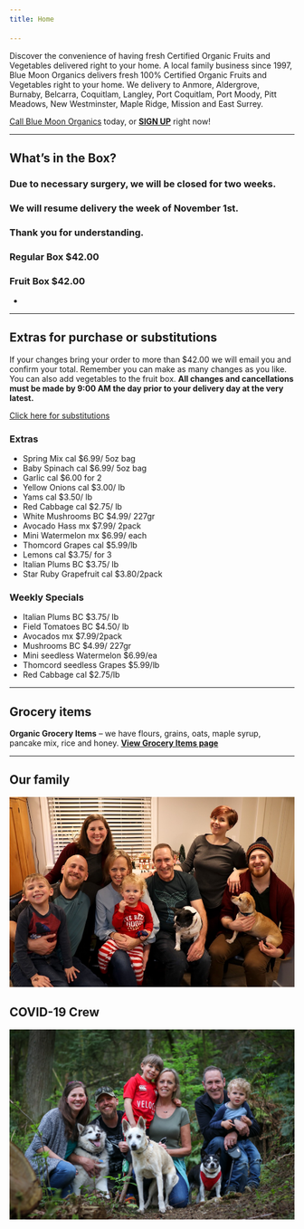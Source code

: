```yaml
---
title: Home

---
```

Discover the convenience of having fresh Certified Organic Fruits and Vegetables delivered right to your home. A local family business since 1997, Blue Moon Organics delivers fresh 100% Certified Organic Fruits and Vegetables right to your home. We delivery to Anmore, Aldergrove, Burnaby, Belcarra, Coquitlam, Langley, Port Coquitlam, Port Moody, Pitt Meadows, New Westminster, Maple Ridge, Mission and East Surrey.

[Call Blue Moon Organics](/contact) today, or [**SIGN UP**](/sign-up) right now!

***

## What’s in the Box?

### **Due to necessary surgery, we will be closed for two weeks.**

### **We will resume delivery the week of November 1st.**

### **Thank you for understanding.**

### Regular Box $42.00

### Fruit Box $42.00

* 

***

## Extras for purchase or substitutions

If your changes bring your order to more than $42.00 we will email you and confirm your total. Remember you can make as many changes as you like. You can also add vegetables to the fruit box. **All changes and cancellations must be made by 9:00 AM the day prior to your delivery day at the very latest.**

[Click here for substitutions](/substitutions "Click here for substitutions")

### Extras

* Spring Mix  cal   $6.99/ 5oz bag
* Baby Spinach cal   $6.99/ 5oz bag
* Garlic  cal   $6.00 for 2
* Yellow Onions  cal   $3.00/ lb
* Yams  cal    $3.50/ lb
* Red Cabbage  cal  $2.75/ lb
* White Mushrooms BC  $4.99/ 227gr
* Avocado Hass mx  $7.99/ 2pack
* Mini Watermelon  mx  $6.99/ each
* Thomcord Grapes cal  $5.99/lb
* Lemons  cal  $3.75/ for 3
* Italian Plums  BC $3.75/ lb
* Star Ruby Grapefruit  cal  $3.80/2pack

### Weekly Specials

* Italian Plums  BC  $3.75/ lb
* Field Tomatoes BC  $4.50/ lb
* Avocados  mx  $7.99/2pack
* Mushrooms  BC  $4.99/ 227gr
* Mini seedless Watermelon $6.99/ea
* Thomcord seedless Grapes $5.99/lb
* Red Cabbage  cal  $2.75/lb

***

## Grocery items

**Organic Grocery Items** – we have flours, grains, oats, maple syrup, pancake mix, rice and honey. [**View Grocery Items page**](/groceries)

***

## Our family

![Our family.](./uploads/IMG_1376-copy.jpg "Our family")

## COVID-19 Crew

![COVID-19 crew.](./uploads/covid.jpg "COVID-19 crew")